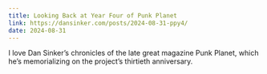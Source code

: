 ```yaml
---
title: Looking Back at Year Four of Punk Planet
link: https://dansinker.com/posts/2024-08-31-ppy4/
date: 2024-08-31
---
```


I love Dan Sinker’s chronicles of the late great magazine Punk Planet, which he’s memorializing on the project’s thirtieth anniversary.
